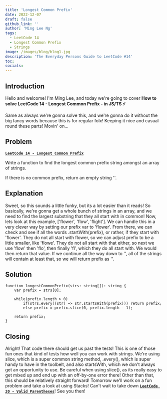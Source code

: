 ```yaml
---
title: 'Longest Common Prefix'
date: 2022-12-07
draft: false
github_link: ''
author: 'Ming Lee Ng'
tags:
  - LeetCode 14
  - Longest Common Prefix
  - Strings
image: /images/blog/blog1.jpg
description: 'The Everyday Persons Guide to LeetCode #14'
toc:
socials:
---
```


## Introduction

Hello and welcome! I'm Ming Lee, and today we're going to cover **How to solve
LeetCode 14 - Longest Common Prefix - in JS/TS :zap:**

Same as always we're gonna solve this, and we're gonna do it without the big
fancy words because this is for regular folx! Keeping it nice and casual round
these parts! Movin' on...

## Problem

<b><a href='https://leetcode.com/problems/longest-common-prefix'>`LeetCode 14 - Longest Common Prefix`</a></b>

Write a function to find the longest common prefix string amongst an array of
strings.

If there is no common prefix, return an empty string ''.

## Explanation

Sweet, so this sounds a little funky, but its a lot easier than it reads! So
basically, we're gonna get a whole bunch of strings in an array, and we need to
find the largest substring that they all start with in common! Now, lets look at
this example, ['flower', 'flow', 'flight']. We can handle this in a very clever
way by setting our prefix var to 'flower'. From there, we can check and see if
all the words .startWith(prefix), or rather, if they start with 'flower'. They
do not all start with flower, so we can adjust prefix to be a little smaller,
like 'flowe'. They do not all start with that either, so next we use 'flow' then
'flo', then finally 'fl', which they do all start with. We would then return
that value. If we continue all the way down to '', all of the strings will
contain at least that, so we will return prefix as ''.

## Solution

```
function longestCommonPrefix(strs: string[]): string {
    var prefix = strs[0];

    while(prefix.length > 0)
        if(strs.every((str) => str.startsWith(prefix))) return prefix;
        else prefix = prefix.slice(0, prefix.length - 1);

    return prefix;
}
```

## Closing

Alright! That code there should get us past the tests! This is one of those fun
ones that kind of tests how well you can work with strings. We're using slice,
which is a super common string method, .every(), which is super handy to have in
the toolbelt, and also startsWith, which we don't always get an opportunity to
use. Be careful when using slice(), as its really easy to get mixed up and end
up with an off-by-one error there! Other than that, this should be relatively
straight forward! Tomorrow we'll work on a fun problem and take a look at using
Stacks! Can't wait to take down
<a href='../validparenthesis/'>**`LeetCode 20 - Valid Parentheses`**</a>! See
you then!
